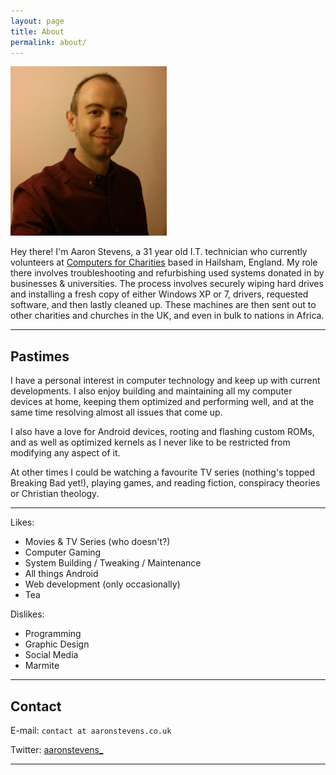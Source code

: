 ```yaml
---
layout: page
title: About
permalink: about/
---
```


![Aaron](/assets/aaron.jpg "This is Aaron!")

Hey there! I'm Aaron Stevens, a 31 year old I.T. technician who currently volunteers at [Computers for Charities](http://www.computersforcharities.org) based in Hailsham, England. My role there involves troubleshooting and refurbishing used systems donated in by businesses & universities. The process involves securely wiping hard drives and installing a fresh copy of either Windows XP or 7, drivers, requested software, and then lastly cleaned up. These machines are then sent out to other charities and churches in the UK, and even in bulk to nations in Africa.

----

## Pastimes

I have a personal interest in computer technology and keep up with current developments. I also enjoy building and maintaining all my computer devices at home, keeping them optimized and performing well, and at the same time resolving almost all issues that come up.

I also have a love for Android devices, rooting and flashing custom ROMs, and as well as optimized kernels as I never like to be restricted from modifying any aspect of it.

At other times I could be watching a favourite TV series (nothing's topped Breaking Bad yet!), playing games, and reading fiction, conspiracy theories or Christian theology.

----

Likes:

* Movies & TV Series (who doesn't?)
* Computer Gaming
* System Building / Tweaking / Maintenance
* All things Android
* Web development (only occasionally)
* Tea

Dislikes:

* Programming
* Graphic Design
* Social Media
* Marmite

---

## Contact

E-mail: `contact at aaronstevens.co.uk`  

Twitter: [aaronstevens_](https://twitter.com/aaronstevens_)

---
